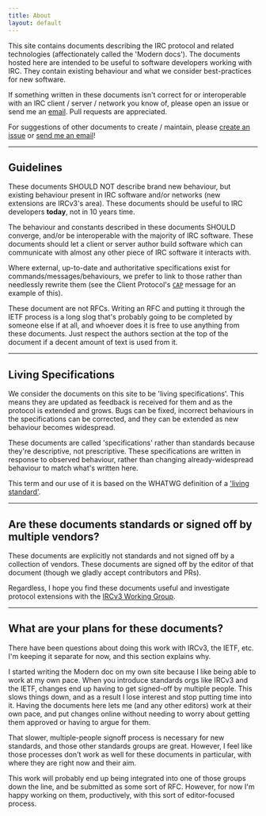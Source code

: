 ```yaml
---
title: About
layout: default
---
```


This site contains documents describing the IRC protocol and related technologies (affectionately called the 'Modern docs'). The documents hosted here are intended to be useful to software developers working with IRC. They contain existing behaviour and what we consider best-practices for new software.

If something written in these documents isn't correct for or interoperable with an IRC client / server / network you know of, please open an issue or send me an [email](mailto:daniel@danieloaks.net). Pull requests are appreciated.

For suggestions of other documents to create / maintain, please [create an issue](https://github.com/ircdocs/modern-irc/issues) or [send me an email](mailto:daniel@danieloaks.net)!

---

## Guidelines

These documents SHOULD NOT describe brand new behaviour, but existing behaviour present in IRC software and/or networks (new extensions are IRCv3's area). These documents should be useful to IRC developers **today**, not in 10 years time.

The behaviour and constants described in these documents SHOULD converge, and/or be interoperable with the majority of IRC software. These documents should let a client or server author build software which can communicate with almost any other piece of IRC software it interacts with.

Where external, up-to-date and authoritative specifications exist for commands/messages/behaviours, we prefer to link to those rather than needlessly rewrite them (see the Client Protocol's [`CAP`](http://modern.ircdocs.horse/#cap-message) message for an example of this).

These document are not RFCs. Writing an RFC and putting it through the IETF process is a long slog that's probably going to be completed by someone else if at all, and whoever does it is free to use anything from these documents. Just respect the authors section at the top of the document if a decent amount of text is used from it.

---

## Living Specifications

We consider the documents on this site to be 'living specifications'. This means they are updated as feedback is received for them and as the protocol is extended and grows. Bugs can be fixed, incorrect behaviours in the specifications can be corrected, and they can be extended as new behaviour becomes widespread.

These documents are called 'specifications' rather than standards because they're descriptive, not prescriptive. These specifications are written in response to observed behaviour, rather than changing already-widespread behaviour to match what's written here.

This term and our use of it is based on the WHATWG definition of a ['living standard'](https://wiki.whatwg.org/wiki/FAQ#What_does_.22Living_Standard.22_mean.3F).

---

## Are these documents standards or signed off by multiple vendors?

These documents are explicitly not standards and not signed off by a collection of vendors. These documents are signed off by the editor of that document (though we gladly accept contributors and PRs).

Regardless, I hope you find these documents useful and investigate protocol extensions with the [IRCv3 Working Group](http://ircv3.net).

---

## What are your plans for these documents?

There have been questions about doing this work with IRCv3, the IETF, etc. I'm keeping it separate for now, and this section explains why.

I started writing the Modern doc on my own site because I like being able to work at my own pace. When you introduce standards orgs like IRCv3 and the IETF, changes end up having to get signed-off by multiple people. This slows things down, and as a result I lose interest and stop putting time into it. Having the documents here lets me (and any other editors) work at their own pace, and put changes online without needing to worry about getting them approved or having to argue for them.

That slower, multiple-people signoff process is necessary for new standards, and those other standards groups are great. However, I feel like those processes don't work as well for these documents in particular, with where they are right now and their aim.

This work will probably end up being integrated into one of those groups down the line, and be submitted as some sort of RFC. However, for now I'm happy working on them, productively, with this sort of editor-focused process.
